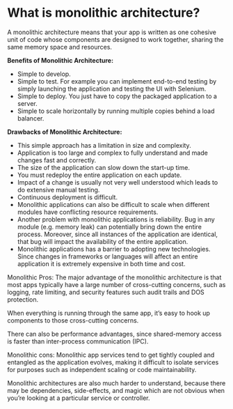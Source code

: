 # What is monolithic architecture?

A monolithic architecture means that your app is written as one cohesive unit of code whose components are designed to work together, sharing the same memory space and resources.

**Benefits of Monolithic Architecture:**
-  Simple to develop.
-  Simple to test. For example you can implement end-to-end testing by simply launching the application and testing the UI with Selenium.
-  Simple to deploy. You just have to copy the packaged application to a server.
-  Simple to scale horizontally by running multiple copies behind a load balancer.

**Drawbacks of Monolithic Architecture:**
-  This simple approach has a limitation in size and complexity.
-  Application is too large and complex to fully understand and made changes fast and correctly.
-  The size of the application can slow down the start-up time.
-  You must redeploy the entire application on each update.
-  Impact of a change is usually not very well understood which leads to do extensive manual testing.
-  Continuous deployment is difficult.
-  Monolithic applications can also be difficult to scale when different modules have conflicting resource requirements.
-  Another problem with monolithic applications is reliability. Bug in any module (e.g. memory leak) can potentially bring down the entire process. Moreover, since all instances of the application are identical, that bug will impact the availability of the entire application.
-  Monolithic applications has a barrier to adopting new technologies. Since changes in frameworks or languages will affect an entire application it is extremely expensive in both time and cost.

Monolithic Pros: The major advantage of the monolithic architecture is that most apps typically have a large number of cross-cutting concerns, such as logging, rate limiting, and security features such audit trails and DOS protection.

When everything is running through the same app, it’s easy to hook up components to those cross-cutting concerns.

There can also be performance advantages, since shared-memory access is faster than inter-process communication (IPC).

Monolithic cons: Monolithic app services tend to get tightly coupled and entangled as the application evolves, making it difficult to isolate services for purposes such as independent scaling or code maintainability.

Monolithic architectures are also much harder to understand, because there may be dependencies, side-effects, and magic which are not obvious when you’re looking at a particular service or controller.